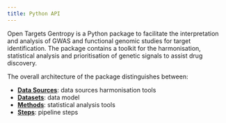 ```yaml
---
title: Python API
---
```


Open Targets Gentropy is a Python package to facilitate the interpretation and analysis of GWAS and functional genomic studies for target identification. The package contains a toolkit for the harmonisation, statistical analysis and prioritisation of genetic signals to assist drug discovery.

The overall architecture of the package distinguishes between:

- [**Data Sources**](datasources/_datasources.md): data sources harmonisation tools
- [**Datasets**](datasets/_datasets.md): data model
- [**Methods**](methods/_methods.md): statistical analysis tools
- [**Steps**](steps/_steps.md): pipeline steps
